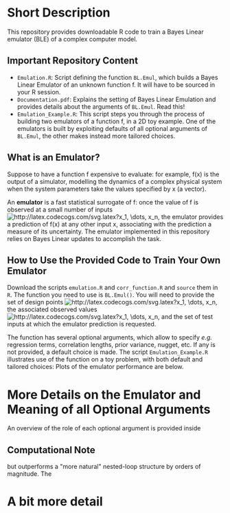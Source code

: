 # Short Description
This repository provides downloadable R code to train a Bayes Linear emulator (BLE) of a complex computer model.

## Important Repository Content
* `Emulation.R`: Script defining the function `BL.Emul`, which builds a Bayes Linear Emulator of an unknown function f. It will have to be sourced in your R session.
* `Documentation.pdf`: Explains the setting of Bayes Linear Emulation and provides details about the arguments of `BL.Emul`. Read this!
* `Emulation_Example.R`: This script steps you through the process of building two emulators of a function f, in a 2D toy example. One of the emulators is built by exploiting defaults of all optional arguments of `BL.Emul`, the other makes instead more tailored choices.

## What is an Emulator?
Suppose to have a function f expensive to evaluate: for example, f(x) is the output of 
a simulator, modelling the dynamics of a complex physical system when the system parameters take the values specified by x (a vector). 

An **emulator** is a fast statistical surrogate of f: once the value of f is observed at a small number of inputs
<img src="http://latex.codecogs.com/svg.latex?x_1,&space;\dots,&space;x_n" title="http://latex.codecogs.com/svg.latex?x_1, \dots, x_n" />,
the emulator provides a prediction of f(x) at any other input x, associating with the prediction a measure of its uncertainty. 
The emulator implemented in this repository relies on Bayes Linear updates to accomplish the task.

## How to Use the Provided Code to Train Your Own Emulator
Download the scripts `emulation.R` and `corr_function.R` and `source` them in `R`. The function you need to use is `BL.Emul()`. 
You will need to provide the set of design points
<img src="http://latex.codecogs.com/svg.latex?x_1,&space;\dots,&space;x_n" title="http://latex.codecogs.com/svg.latex?x_1, \dots, x_n" />,
the associated observed values 
<img src="http://latex.codecogs.com/svg.latex?f(x_1),&space;\dots,&space;f(x_n)" title="http://latex.codecogs.com/svg.latex?x_1, \dots, x_n" />,
and the set of test inputs at which the emulator prediction is requested.

The function has several optional arguments, which allow to specify *e.g.* regression terms, correlation lengths, prior variance, nugget, etc. If any is not provided, a default choice is made. The script `Emulation_Example.R` illustrates use of the function on a toy problem, with both default and tailored choices: Plots of the emulator performance are below.

# More Details on the Emulator and Meaning of all Optional Arguments

An overview of the role of each optional argument is provided inside 



## Computational Note
but outperforms a "more natural" nested-loop structure by orders of magnitude. The  

# A bit more detail
